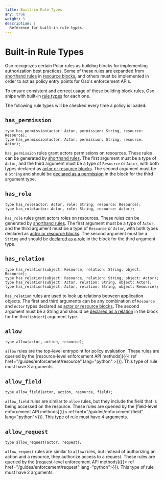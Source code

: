 ```yaml
---
title: Built-in Rule Types
any: true
weight: 3
description: |
  Reference for built-in rule types.
---
```


# Built-in Rule Types

Oso recognizes certain Polar rules as building blocks for implementing authorization best practices. Some of these rules are expanded from [shorthand rules](reference/polar/polar-syntax#shorthand-rules) in [resource blocks](reference/polar/polar-syntax#actor-and-resource-blocks), and others must be implemented in order to act as policy entry points for Oso's enforcement APIs.

To ensure consistent and correct usage of these building block rules, Oso ships with built-in [rule types](reference/polar/polar-syntax#rule-types) for each one.

The following rule types will be checked every time a policy is loaded:

## `has_permission`

```polar
type has_permission(actor: Actor, permission: String, resource: Resource);
type has_permission(actor: Actor, permission: String, resource: Actor);
```
`has_permission` rules grant actors permissions on resources. These rules can be generated by [shorthand rules](reference/polar/polar-syntax#shorthand-rules). The first argument must be a type of `Actor`, and the third argument must be a type of `Resource` or `Actor`, with both types declared as [actor or resource blocks](reference/polar/polar-syntax#actor-and-resource-blocks). The second argument must be a `String` and should be [declared as a permission](reference/polar/polar-syntax#permission-declarations) in the block for the third argument type.

## `has_role`

```polar
type has_role(actor: Actor, role: String, resource: Resource);
type has_role(actor: Actor, role: String, resource: Actor);
```

`has_role` rules grant actors roles on resources. These rules can be generated by [shorthand rules](reference/polar/polar-syntax#shorthand-rules). The first argument must be a type of `Actor`, and the third argument must be a type of `Resource` or `Actor`, with both types declared as [actor or resource blocks](reference/polar/polar-syntax#actor-and-resource-blocks). The second argument must be a `String` and should be [declared as a role](reference/polar/polar-syntax#role-declarations) in the block for the third argument type.


## `has_relation`

<!-- // TODO: revisit this when working on extension guides. This rule currently lets users define any relation they would like, but we may want to restrict that a bit more. -->
```polar
type has_relation(subject: Resource, relation: String, object: Resource);
type has_relation(subject: Resource, relation: String, object: Actor);
type has_relation(subject: Actor, relation: String, object: Actor);
type has_relation(subject: Actor, relation: String, object: Resource);
```

`has_relation` rules are used to look up relations between application objects. The first and third arguments can be any combination of `Resource` and `Actor` types declared as [actor or resource blocks](reference/polar/polar-syntax#actor-and-resource-blocks). The second argument must be a String and should be [declared as a relation](reference/polar/polar-syntax#relation-declarations) in the block for the third (`object`) argument type.


## `allow`

```polar
type allow(actor, action, resource);
```

<!-- TODO: update this link when enforcement guides are ported -->
`allow` rules are the top-level entrypoint for policy evaluation. These rules are queried by the [resource-level enforcement API methods]({{< ref href="/guides/enforcement/resource" lang="python" >}}). This type of rule must have 3 arguments.

## `allow_field`

```polar
type allow_field(actor, action, resource, field);
```

`allow_field` rules are similar to `allow` rules, but they include the field that is being accessed on the resource.
These rules are queried by the [field-level enforcement API methods]({{< ref href="/guides/enforcement/field" lang="python">}}). This type of rule must have 4 arguments.

## `allow_request`

```polar
type allow_request(actor, request);
```

`allow_request` rules are similar to `allow` rules, but instead of authorizing an action and a resource, they authorize access to a request. These rules are queried by the [request-level enforcement API methods]({{< ref href="/guides/enforcement/request" lang="python">}}).
This type of rule must have 2 arguments.